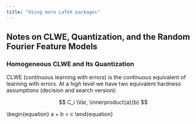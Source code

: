```yaml
---
title: "Using more LaTeX packages"
---
```


## Notes on CLWE, Quantization, and the Random Fourier Feature Models

### Homogeneous CLWE and Its Quantization

CLWE (continuous learning with errors) is the continuous equivalent of learning with errors. At a _high_ level we have two equivalent hardness assumptions (decision and search version):


$$
  C_i \Var, \innerproduct{a}{b}
$$


\begin{equation}
  a + b = c
\end{equation}
